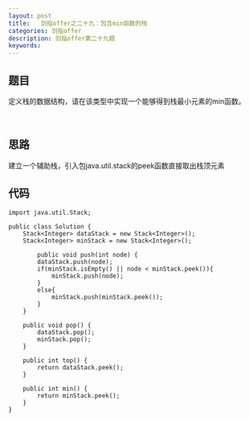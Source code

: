 ```yaml
---
layout: post
title:   剑指offer之二十九：包含min函数的栈
categories: 剑指offer
description: 剑指offer第二十九题
keywords: 
---
```



## 题目

定义栈的数据结构，请在该类型中实现一个能够得到栈最小元素的min函数。

 

## 思路

建立一个辅助栈，引入包java.util.stack的peek函数直接取出栈顶元素


## 代码



	import java.util.Stack;
	 
	public class Solution {
	    Stack<Integer> dataStack = new Stack<Integer>();
	    Stack<Integer> minStack = new Stack<Integer>();
	     
	        public void push(int node) {
	        dataStack.push(node);
	        if(minStack.isEmpty() || node < minStack.peek()){
	            minStack.push(node);
	        }
	        else{
	            minStack.push(minStack.peek());
	        }
	    }
	 
	    public void pop() {
	        dataStack.pop();
	        minStack.pop();
	    }
	 
	    public int top() {
	        return dataStack.peek();
	    }
	 
	    public int min() {
	        return minStack.peek();
	    }
	}


## 
